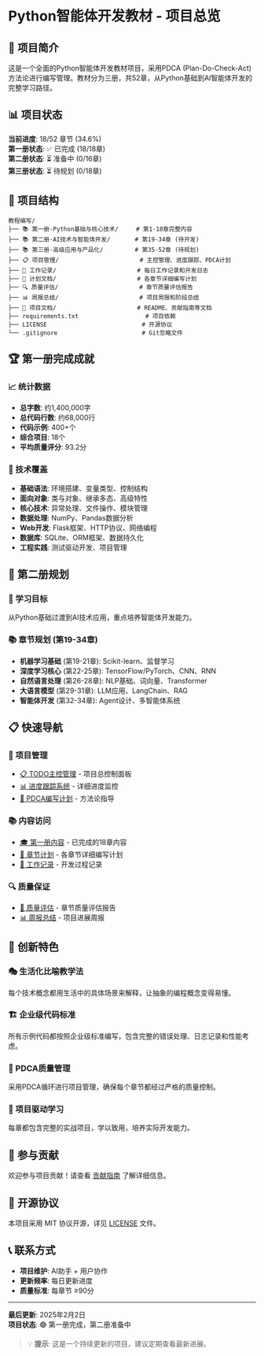 # Python智能体开发教材 - 项目总览

## 🎯 项目简介

这是一个全面的Python智能体开发教材项目，采用PDCA (Plan-Do-Check-Act) 方法论进行编写管理。教材分为三册，共52章，从Python基础到AI智能体开发的完整学习路径。

## 📊 项目状态

**当前进度**: 18/52 章节 (34.6%)  
**第一册状态**: ✅ 已完成 (18/18章)  
**第二册状态**: ⏳ 准备中 (0/16章)  
**第三册状态**: ⏳ 待规划 (0/18章)  

## 📁 项目结构

```
教程编写/
├── 📚 第一册-Python基础与核心技术/     # 第1-18章完整内容
├── 📚 第二册-AI技术与智能体开发/       # 第19-34章 (待开发)
├── 📚 第三册-高级应用与产品化/         # 第35-52章 (待规划)
├── 📋 项目管理/                       # 主控管理、进度跟踪、PDCA计划
├── 📝 工作记录/                       # 每日工作记录和开发日志
├── 📅 计划文档/                       # 各章节详细编写计划
├── 🔍 质量评估/                       # 章节质量评估报告
├── 📊 周报总结/                       # 项目周报和阶段总结
├── 📖 项目文档/                       # README、贡献指南等文档
├── requirements.txt                   # 项目依赖
├── LICENSE                           # 开源协议
└── .gitignore                        # Git忽略文件
```

## 🏆 第一册完成成就

### 📈 统计数据
- **总字数**: 约1,400,000字
- **总代码行数**: 约68,000行
- **代码示例**: 400+个
- **综合项目**: 18个
- **平均质量评分**: 93.2分

### 🎯 技术覆盖
- **基础语法**: 环境搭建、变量类型、控制结构
- **面向对象**: 类与对象、继承多态、高级特性
- **核心技术**: 异常处理、文件操作、模块管理
- **数据处理**: NumPy、Pandas数据分析
- **Web开发**: Flask框架、HTTP协议、网络编程
- **数据库**: SQLite、ORM框架、数据持久化
- **工程实践**: 测试驱动开发、项目管理

## 🚀 第二册规划

### 🎯 学习目标
从Python基础过渡到AI技术应用，重点培养智能体开发能力。

### 📚 章节规划 (第19-34章)
- **机器学习基础** (第19-21章): Scikit-learn、监督学习
- **深度学习核心** (第22-25章): TensorFlow/PyTorch、CNN、RNN
- **自然语言处理** (第26-28章): NLP基础、词向量、Transformer
- **大语言模型** (第29-31章): LLM应用、LangChain、RAG
- **智能体开发** (第32-34章): Agent设计、多智能体系统

## 📋 快速导航

### 🔧 项目管理
- [📋 TODO主控管理](项目管理/TODO-主控管理.md) - 项目总控制面板
- [📊 进度跟踪系统](项目管理/编写进度跟踪系统.md) - 详细进度监控
- [📝 PDCA编写计划](项目管理/Python教材PDCA编写计划.md) - 方法论指导

### 📚 内容访问
- [🎓 第一册内容](第一册-Python基础与核心技术/) - 已完成的18章内容
- [📅 章节计划](计划文档/) - 各章节详细编写计划
- [📝 工作记录](工作记录/) - 开发过程记录

### 🔍 质量保证
- [🎯 质量评估](质量评估/) - 章节质量评估报告
- [📊 周报总结](周报总结/) - 项目进展周报

## 🌟 创新特色

### 🎭 生活化比喻教学法
每个技术概念都用生活中的具体场景来解释，让抽象的编程概念变得易懂。

### 🏗️ 企业级代码标准
所有示例代码都按照企业级标准编写，包含完整的错误处理、日志记录和性能考虑。

### 🔄 PDCA质量管理
采用PDCA循环进行项目管理，确保每个章节都经过严格的质量控制。

### 🎯 项目驱动学习
每章都包含完整的实战项目，学以致用，培养实际开发能力。

## 🤝 参与贡献

欢迎参与项目贡献！请查看 [贡献指南](项目文档/CONTRIBUTING.md) 了解详细信息。

## 📄 开源协议

本项目采用 MIT 协议开源，详见 [LICENSE](LICENSE) 文件。

## 📞 联系方式

- **项目维护**: AI助手 + 用户协作
- **更新频率**: 每日更新进度
- **质量标准**: 每章节 ≥90分

---

**最后更新**: 2025年2月2日  
**项目状态**: 🟢 第一册完成，第二册准备中

> 💡 **提示**: 这是一个持续更新的项目，建议定期查看最新进展。 